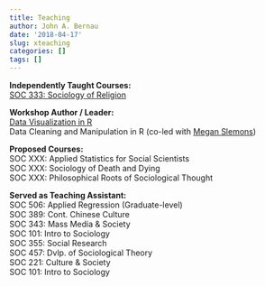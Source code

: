 ```yaml
---
title: Teaching
author: John A. Bernau
date: '2018-04-17'
slug: xteaching
categories: []
tags: []
---
```


**Independently Taught Courses:**  
[SOC 333: Sociology of Religion](/teaching/sor/) 

**Workshop Author / Leader:**  
[Data Visualization in R](/code/dataviz1/)  
Data Cleaning and Manipulation in R  (co-led with [Megan Slemons](http://digitalscholarship.emory.edu/about/people/slemons-megan.html))

**Proposed Courses:**  
SOC XXX: Applied Statistics for Social Scientists  
SOC XXX: Sociology of Death and Dying  
SOC XXX: Philosophical Roots of Sociological Thought 

**Served as Teaching Assistant:**  
SOC 506: Applied Regression (Graduate-level)  
SOC 389: Cont. Chinese Culture  
SOC 343: Mass Media & Society  
SOC 101: Intro to Sociology  
SOC 355: Social Research   
SOC 457: Dvlp. of Sociological Theory  
SOC 221: Culture & Society  
SOC 101: Intro to Sociology  

 


  
  
  